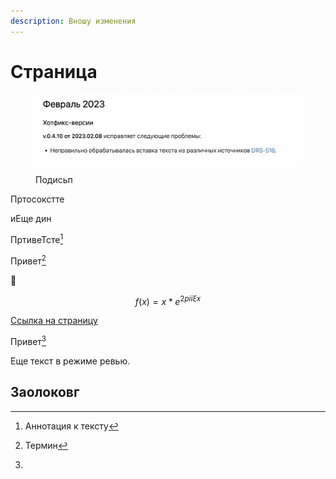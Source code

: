 ```yaml
---
description: Вношу изменения
---
```


# Страница

<figure><img src=".gitbook/assets/Снимок экрана 2023-02-22 в 18.48.15.png" alt=""><figcaption><p>Подисьп</p></figcaption></figure>

Пртосокстте

иЕще  дин

ПртивеТсте[^1]

Привет[^2]&#x20;

:tada:

$$f(x) = x * e^{2 pi i \xi x}$$&#x20;

[Ссылка на страницу](paper.md)

Привет[^3]

Еще текст в режиме ревью.

## Заолоковг&#x20;

[^1]: Аннотация к тексту



[^2]: Термин

[^3]: 
